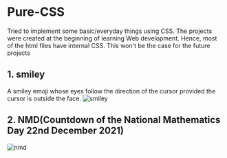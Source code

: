 # Pure-CSS

Tried to implement some basic/everyday things using CSS. The projects were created at the beginning of learning Web development. Hence, most of the html files have internal CSS. This won't be the case for the future projects

## 1. smiley
A smiley emoji whose eyes follow the direction of the cursor provided the cursor is outside the face.
![smiley](https://user-images.githubusercontent.com/39510792/107182513-e76b9b80-6a02-11eb-9069-36625de8f526.gif)

## 2. NMD(Countdown of the National Mathematics Day 22nd December 2021)
![nmd](https://user-images.githubusercontent.com/39510792/107183169-4bdb2a80-6a04-11eb-8504-fa93cc3ce67a.PNG)

